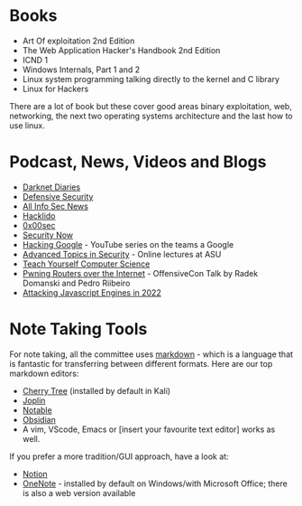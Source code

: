 # Books
- Art Of exploitation 2nd Edition
- The Web Application Hacker's Handbook 2nd Edition
- ICND 1
- Windows Internals, Part 1 and 2
- Linux system programming talking directly to the kernel and C library
- Linux for Hackers

There are a lot of book but these cover good areas binary exploitation, web, networking, the next two operating systems architecture and the last how to use linux.


# Podcast, News, Videos and Blogs
- [Darknet Diaries](https://open.spotify.com/show/4XPl3uEEL9hvqMkoZrzbx5?si=kIjVtgCuSdy3PFXwEOO8ug&dl_branch=1)
- [Defensive Security](https://defensivesecurity.org/)
- [All Info Sec News](https://allinfosecnews.com/)
- [Hacklido](https://hacklido.com/)
- [0x00sec](https://0x00sec.org/)
- [Security Now](https://twit.tv/shows/security-now)
- [Hacking Google](https://www.youtube.com/playlist?list=PL590L5WQmH8dsxxz7ooJAgmijwOz0lh2H) - YouTube series on the teams a Google
- [Advanced Topics in Security](https://www.youtube.com/playlist?list=PL5H0SXHF1jMVpMEEcddvGJ_ZhqFwxmpO5) - Online lectures at ASU
- [Teach Yourself Computer Science](https://github.com/ossu/computer-science)
- [Pwning Routers over the Internet](https://www.youtube.com/watch?v=nnAxXnjsbUI) - OffensiveCon Talk by Radek Domanski and Pedro Riibeiro
- [Attacking Javascript Engines in 2022](https://www.youtube.com/watch?v=FK2-1FAbbXA)


# Note Taking Tools
For note taking, all the committee uses [markdown](https://www.markdownguide.org/) - which is a language that is fantastic for transferring between different formats. Here are our top markdown editors:
- [Cherry Tree](https://www.giuspen.com/cherrytree/) (installed by default in Kali)
- [Joplin](https://joplinapp.org/)
- [Notable](https://notable.app/)
- [Obsidian](https://obsidian.md/)
- A vim, VScode, Emacs or [insert your favourite text editor] works as well.

If you prefer a more tradition/GUI approach, have a look at:
- [Notion](https://www.notion.so/)
- [OneNote](https://www.onenote.com) - installed by default on Windows/with Microsoft Office; there is also a web version available
